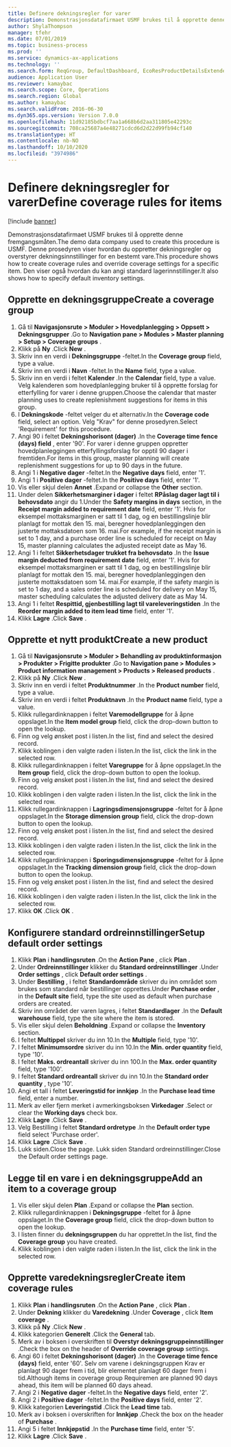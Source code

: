 ```yaml
---
title: Definere dekningsregler for varer
description: Demonstrasjonsdatafirmaet USMF brukes til å opprette denne fremgangsmåten.
author: ShylaThompson
manager: tfehr
ms.date: 07/01/2019
ms.topic: business-process
ms.prod: ''
ms.service: dynamics-ax-applications
ms.technology: ''
ms.search.form: ReqGroup, DefaultDashboard, EcoResProductDetailsExtended, EcoResProductCreate, InventItemOrderSetup, ReqItemTable
audience: Application User
ms.reviewer: kamaybac
ms.search.scope: Core, Operations
ms.search.region: Global
ms.author: kamaybac
ms.search.validFrom: 2016-06-30
ms.dyn365.ops.version: Version 7.0.0
ms.openlocfilehash: 11d92185bdbcf7aa1a668b6d2aa311805e42293c
ms.sourcegitcommit: 708ca25687a4e48271cdcd6d2d22d99fb94cf140
ms.translationtype: HT
ms.contentlocale: nb-NO
ms.lasthandoff: 10/10/2020
ms.locfileid: "3974986"
---
```

# <a name="define-coverage-rules-for-items"></a><span data-ttu-id="25695-103">Definere dekningsregler for varer</span><span class="sxs-lookup"><span data-stu-id="25695-103">Define coverage rules for items</span></span>

[!include [banner](../../includes/banner.md)]

<span data-ttu-id="25695-104">Demonstrasjonsdatafirmaet USMF brukes til å opprette denne fremgangsmåten.</span><span class="sxs-lookup"><span data-stu-id="25695-104">The demo data company used to create this procedure is USMF.</span></span> <span data-ttu-id="25695-105">Denne prosedyren viser hvordan du oppretter dekningsregler og overstyrer dekningsinnstillinger for en bestemt vare.</span><span class="sxs-lookup"><span data-stu-id="25695-105">This procedure shows how to create coverage rules and override coverage settings for a specific item.</span></span> <span data-ttu-id="25695-106">Den viser også hvordan du kan angi standard lagerinnstillinger.</span><span class="sxs-lookup"><span data-stu-id="25695-106">It also shows how to specify default inventory settings.</span></span>


## <a name="create-a-coverage-group"></a><span data-ttu-id="25695-107">Opprette en dekningsgruppe</span><span class="sxs-lookup"><span data-stu-id="25695-107">Create a coverage group</span></span>
1. <span data-ttu-id="25695-108">Gå til **Navigasjonsrute > Moduler > Hovedplanlegging > Oppsett > Dekningsgrupper** .</span><span class="sxs-lookup"><span data-stu-id="25695-108">Go to **Navigation pane > Modules > Master planning > Setup > Coverage groups** .</span></span>
2. <span data-ttu-id="25695-109">Klikk på **Ny** .</span><span class="sxs-lookup"><span data-stu-id="25695-109">Click **New** .</span></span>
3. <span data-ttu-id="25695-110">Skriv inn en verdi i **Dekningsgruppe** -feltet.</span><span class="sxs-lookup"><span data-stu-id="25695-110">In the **Coverage group** field, type a value.</span></span>
4. <span data-ttu-id="25695-111">Skriv inn en verdi i **Navn** -feltet.</span><span class="sxs-lookup"><span data-stu-id="25695-111">In the **Name** field, type a value.</span></span>
5. <span data-ttu-id="25695-112">Skriv inn en verdi i feltet **Kalender** .</span><span class="sxs-lookup"><span data-stu-id="25695-112">In the **Calendar** field, type a value.</span></span> <span data-ttu-id="25695-113">Velg kalenderen som hovedplanlegging bruker til å opprette forslag for etterfylling for varer i denne gruppen.</span><span class="sxs-lookup"><span data-stu-id="25695-113">Choose the calendar that master planning uses to create replenishment suggestions for items in this group.</span></span>  
6. <span data-ttu-id="25695-114">I **Dekningskode** -feltet velger du et alternativ.</span><span class="sxs-lookup"><span data-stu-id="25695-114">In the **Coverage code** field, select an option.</span></span> <span data-ttu-id="25695-115">Velg "Krav" for denne prosedyren.</span><span class="sxs-lookup"><span data-stu-id="25695-115">Select 'Requirement' for this procedure.</span></span>  
7. <span data-ttu-id="25695-116">Angi 90 i feltet **Dekningshorisont (dager)** .</span><span class="sxs-lookup"><span data-stu-id="25695-116">In the **Coverage time fence (days) field** , enter '90'.</span></span> <span data-ttu-id="25695-117">For varer i denne gruppen oppretter hovedplanleggingen etterfyllingsforslag for opptil 90 dager i fremtiden.</span><span class="sxs-lookup"><span data-stu-id="25695-117">For items in this group, master planning will create replenishment suggestions for up to 90 days in the future.</span></span>  
8. <span data-ttu-id="25695-118">Angi 1 i **Negative dager** -feltet.</span><span class="sxs-lookup"><span data-stu-id="25695-118">In the **Negative days** field, enter '1'.</span></span>
9. <span data-ttu-id="25695-119">Angi 1 i **Positive dager** -feltet.</span><span class="sxs-lookup"><span data-stu-id="25695-119">In the **Positive days** field, enter '1'.</span></span>
10. <span data-ttu-id="25695-120">Vis eller skjul delen **Annet** .</span><span class="sxs-lookup"><span data-stu-id="25695-120">Expand or collapse the **Other** section.</span></span>
11. <span data-ttu-id="25695-121">Under delen **Sikkerhetsmarginer i dager** i feltet **RPåslag dager lagt til i behovsdato** angir du 1.</span><span class="sxs-lookup"><span data-stu-id="25695-121">Under the **Safety margins in days** section, in the **Receipt margin added to requirement date** field, enter '1'.</span></span> <span data-ttu-id="25695-122">Hvis for eksempel mottaksmarginen er satt til 1 dag, og en bestillingslinje blir planlagt for mottak den 15. mai, beregner hovedplanleggingen den justerte mottaksdatoen som 16. mai.</span><span class="sxs-lookup"><span data-stu-id="25695-122">For example, if the receipt margin is set to 1 day, and a purchase order line is scheduled for receipt on May 15, master planning calculates the adjusted receipt date as May 16.</span></span>  
12. <span data-ttu-id="25695-123">Angi 1 i feltet **Sikkerhetsdager trukket fra behovsdato** .</span><span class="sxs-lookup"><span data-stu-id="25695-123">In the **Issue margin deducted from requirement date** field, enter '1'.</span></span> <span data-ttu-id="25695-124">Hvis for eksempel mottaksmarginen er satt til 1 dag, og en bestillingslinje blir planlagt for mottak den 15. mai, beregner hovedplanleggingen den justerte mottaksdatoen som 14. mai.</span><span class="sxs-lookup"><span data-stu-id="25695-124">For example, if the safety margin is set to 1 day, and a sales order line is scheduled for delivery on May 15, master scheduling calculates the adjusted delivery date as May 14.</span></span>  
13. <span data-ttu-id="25695-125">Angi 1 i feltet **Respittid, gjenbestilling lagt til vareleveringstiden** .</span><span class="sxs-lookup"><span data-stu-id="25695-125">In the **Reorder margin added to item lead time** field, enter '1'.</span></span>
14. <span data-ttu-id="25695-126">Klikk **Lagre** .</span><span class="sxs-lookup"><span data-stu-id="25695-126">Click **Save** .</span></span>

## <a name="create-a-new-product"></a><span data-ttu-id="25695-127">Opprette et nytt produkt</span><span class="sxs-lookup"><span data-stu-id="25695-127">Create a new product</span></span>
1. <span data-ttu-id="25695-128">Gå til **Navigasjonsrute > Moduler > Behandling av produktinformasjon > Produkter > Frigitte produkter** .</span><span class="sxs-lookup"><span data-stu-id="25695-128">Go to **Navigation pane > Modules > Product information management > Products > Released products** .</span></span>
2. <span data-ttu-id="25695-129">Klikk på **Ny** .</span><span class="sxs-lookup"><span data-stu-id="25695-129">Click **New** .</span></span>
3. <span data-ttu-id="25695-130">Skriv inn en verdi i feltet **Produktnummer** .</span><span class="sxs-lookup"><span data-stu-id="25695-130">In the **Product number** field, type a value.</span></span>
4. <span data-ttu-id="25695-131">Skriv inn en verdi i feltet **Produktnavn** .</span><span class="sxs-lookup"><span data-stu-id="25695-131">In the **Product name** field, type a value.</span></span>
5. <span data-ttu-id="25695-132">Klikk rullegardinknappen i feltet **Varemodellgruppe** for å åpne oppslaget.</span><span class="sxs-lookup"><span data-stu-id="25695-132">In the **Item model group** field, click the drop-down button to open the lookup.</span></span>
6. <span data-ttu-id="25695-133">Finn og velg ønsket post i listen.</span><span class="sxs-lookup"><span data-stu-id="25695-133">In the list, find and select the desired record.</span></span>
7. <span data-ttu-id="25695-134">Klikk koblingen i den valgte raden i listen.</span><span class="sxs-lookup"><span data-stu-id="25695-134">In the list, click the link in the selected row.</span></span>
8. <span data-ttu-id="25695-135">Klikk rullegardinknappen i feltet **Varegruppe** for å åpne oppslaget.</span><span class="sxs-lookup"><span data-stu-id="25695-135">In the **Item group** field, click the drop-down button to open the lookup.</span></span>
9. <span data-ttu-id="25695-136">Finn og velg ønsket post i listen.</span><span class="sxs-lookup"><span data-stu-id="25695-136">In the list, find and select the desired record.</span></span>
10. <span data-ttu-id="25695-137">Klikk koblingen i den valgte raden i listen.</span><span class="sxs-lookup"><span data-stu-id="25695-137">In the list, click the link in the selected row.</span></span>
11. <span data-ttu-id="25695-138">Klikk rullegardinknappen i **Lagringsdimensjonsgruppe** -feltet for å åpne oppslaget.</span><span class="sxs-lookup"><span data-stu-id="25695-138">In the **Storage dimension group** field, click the drop-down button to open the lookup.</span></span>
12. <span data-ttu-id="25695-139">Finn og velg ønsket post i listen.</span><span class="sxs-lookup"><span data-stu-id="25695-139">In the list, find and select the desired record.</span></span>
13. <span data-ttu-id="25695-140">Klikk koblingen i den valgte raden i listen.</span><span class="sxs-lookup"><span data-stu-id="25695-140">In the list, click the link in the selected row.</span></span>
14. <span data-ttu-id="25695-141">Klikk rullegardinknappen i **Sporingsdimensjonsgruppe** -feltet for å åpne oppslaget.</span><span class="sxs-lookup"><span data-stu-id="25695-141">In the **Tracking dimension group** field, click the drop-down button to open the lookup.</span></span>
15. <span data-ttu-id="25695-142">Finn og velg ønsket post i listen.</span><span class="sxs-lookup"><span data-stu-id="25695-142">In the list, find and select the desired record.</span></span>
16. <span data-ttu-id="25695-143">Klikk koblingen i den valgte raden i listen.</span><span class="sxs-lookup"><span data-stu-id="25695-143">In the list, click the link in the selected row.</span></span>
17. <span data-ttu-id="25695-144">Klikk **OK** .</span><span class="sxs-lookup"><span data-stu-id="25695-144">Click **OK** .</span></span>

## <a name="setup-default-order-settings"></a><span data-ttu-id="25695-145">Konfigurere standard ordreinnstillinger</span><span class="sxs-lookup"><span data-stu-id="25695-145">Setup default order settings</span></span>
1. <span data-ttu-id="25695-146">Klikk **Plan** i **handlingsruten** .</span><span class="sxs-lookup"><span data-stu-id="25695-146">On the **Action Pane** , click **Plan** .</span></span>
2. <span data-ttu-id="25695-147">Under **Ordreinnstillinger** klikker du **Standard ordreinnstillinger** .</span><span class="sxs-lookup"><span data-stu-id="25695-147">Under **Order settings** , click **Default order settings** .</span></span>
3. <span data-ttu-id="25695-148">Under **Bestilling** , i feltet **Standardområde** skriver du inn området som brukes som standard når bestillinger opprettes.</span><span class="sxs-lookup"><span data-stu-id="25695-148">Under **Purchase order** , in the **Default site** field, type the site used as default when purchase orders are created.</span></span>
4. <span data-ttu-id="25695-149">Skriv inn området der varen lagres, i feltet **Standardlager** .</span><span class="sxs-lookup"><span data-stu-id="25695-149">In the **Default warehouse** field, type the site where the item is stored.</span></span>
5. <span data-ttu-id="25695-150">Vis eller skjul delen **Beholdning** .</span><span class="sxs-lookup"><span data-stu-id="25695-150">Expand or collapse the **Inventory** section.</span></span>
6. <span data-ttu-id="25695-151">I feltet **Multippel** skriver du inn 10.</span><span class="sxs-lookup"><span data-stu-id="25695-151">In the **Multiple** field, type '10'.</span></span>
7. <span data-ttu-id="25695-152">I feltet **Minimumsordre** skriver du inn 10.</span><span class="sxs-lookup"><span data-stu-id="25695-152">In the **Min. order quantity** field, type '10'.</span></span>
8. <span data-ttu-id="25695-153">I feltet **Maks. ordreantall** skriver du inn 100.</span><span class="sxs-lookup"><span data-stu-id="25695-153">In the **Max. order quantity** field, type '100'.</span></span>
9. <span data-ttu-id="25695-154">I feltet **Standard ordreantall** skriver du inn 10.</span><span class="sxs-lookup"><span data-stu-id="25695-154">In the **Standard order quantity** , type '10'.</span></span>
10. <span data-ttu-id="25695-155">Angi et tall i feltet **Leveringstid for innkjøp** .</span><span class="sxs-lookup"><span data-stu-id="25695-155">In the **Purchase lead time** field, enter a number.</span></span>
11. <span data-ttu-id="25695-156">Merk av eller fjern merket i avmerkingsboksen **Virkedager** .</span><span class="sxs-lookup"><span data-stu-id="25695-156">Select or clear the **Working days** check box.</span></span>
12. <span data-ttu-id="25695-157">Klikk **Lagre** .</span><span class="sxs-lookup"><span data-stu-id="25695-157">Click **Save** .</span></span>
13. <span data-ttu-id="25695-158">Velg Bestilling i feltet **Standard ordretype** .</span><span class="sxs-lookup"><span data-stu-id="25695-158">In the **Default order type** field select 'Purchase order'.</span></span>
14. <span data-ttu-id="25695-159">Klikk **Lagre** .</span><span class="sxs-lookup"><span data-stu-id="25695-159">Click **Save** .</span></span>
15. <span data-ttu-id="25695-160">Lukk siden.</span><span class="sxs-lookup"><span data-stu-id="25695-160">Close the page.</span></span> <span data-ttu-id="25695-161">Lukk siden Standard ordreinnstillinger.</span><span class="sxs-lookup"><span data-stu-id="25695-161">Close the Default order settings page.</span></span>  

## <a name="add-an-item-to-a-coverage-group"></a><span data-ttu-id="25695-162">Legge til en vare i en dekningsgruppe</span><span class="sxs-lookup"><span data-stu-id="25695-162">Add an item to a coverage group</span></span>
1. <span data-ttu-id="25695-163">Vis eller skjul delen **Plan** .</span><span class="sxs-lookup"><span data-stu-id="25695-163">Expand or collapse the **Plan** section.</span></span>
2. <span data-ttu-id="25695-164">Klikk rullegardinknappen i **Dekningsgruppe** -feltet for å åpne oppslaget.</span><span class="sxs-lookup"><span data-stu-id="25695-164">In the **Coverage group** field, click the drop-down button to open the lookup.</span></span>
3. <span data-ttu-id="25695-165">I listen finner du **dekningsgruppen** du har opprettet.</span><span class="sxs-lookup"><span data-stu-id="25695-165">In the list, find the **Coverage group** you have created.</span></span>
4. <span data-ttu-id="25695-166">Klikk koblingen i den valgte raden i listen.</span><span class="sxs-lookup"><span data-stu-id="25695-166">In the list, click the link in the selected row.</span></span>

## <a name="create-item-coverage-rules"></a><span data-ttu-id="25695-167">Opprette varedekningsregler</span><span class="sxs-lookup"><span data-stu-id="25695-167">Create item coverage rules</span></span>
1. <span data-ttu-id="25695-168">Klikk **Plan** i **handlingsruten** .</span><span class="sxs-lookup"><span data-stu-id="25695-168">On the **Action Pane** , click **Plan** .</span></span>
2. <span data-ttu-id="25695-169">Under **Dekning** klikker du **Varedekning** .</span><span class="sxs-lookup"><span data-stu-id="25695-169">Under **Coverage** , click **Item coverage** .</span></span>
3. <span data-ttu-id="25695-170">Klikk på **Ny** .</span><span class="sxs-lookup"><span data-stu-id="25695-170">Click **New** .</span></span>
4. <span data-ttu-id="25695-171">Klikk kategorien **Generelt** .</span><span class="sxs-lookup"><span data-stu-id="25695-171">Click the **General** tab.</span></span>
5. <span data-ttu-id="25695-172">Merk av i boksen i overskriften til **Overstyr dekningsgruppeinnstillinger** .</span><span class="sxs-lookup"><span data-stu-id="25695-172">Check the box on the header of **Override coverage group** settings.</span></span>
6. <span data-ttu-id="25695-173">Angi 60 i feltet **Dekningshorisont (dager)** .</span><span class="sxs-lookup"><span data-stu-id="25695-173">In the **Coverage time fence (days)** field, enter '60'.</span></span> <span data-ttu-id="25695-174">Selv om varene i dekningsgruppen Krav er planlagt 90 dager frem i tid, blir elementet planlagt 60 dager frem i tid.</span><span class="sxs-lookup"><span data-stu-id="25695-174">Although items in coverage group Requiremen are planned 90 days ahead, this item will be planned 60 days ahead.</span></span>  
7. <span data-ttu-id="25695-175">Angi 2 i **Negative dager** -feltet.</span><span class="sxs-lookup"><span data-stu-id="25695-175">In the **Negative days** field, enter '2'.</span></span>
8. <span data-ttu-id="25695-176">Angi 2 i **Positive dager** -feltet.</span><span class="sxs-lookup"><span data-stu-id="25695-176">In the **Positive days** field, enter '2'.</span></span>
9. <span data-ttu-id="25695-177">Klikk kategorien **Leveringstid** .</span><span class="sxs-lookup"><span data-stu-id="25695-177">Click the **Lead time** tab.</span></span>
10. <span data-ttu-id="25695-178">Merk av i boksen i overskriften for **Innkjøp** .</span><span class="sxs-lookup"><span data-stu-id="25695-178">Check the box on the header of **Purchase** .</span></span>
11. <span data-ttu-id="25695-179">Angi 5 i feltet **Innkjøpstid** .</span><span class="sxs-lookup"><span data-stu-id="25695-179">In the **Purchase time** field, enter '5'.</span></span>
12. <span data-ttu-id="25695-180">Klikk **Lagre** .</span><span class="sxs-lookup"><span data-stu-id="25695-180">Click **Save** .</span></span>

